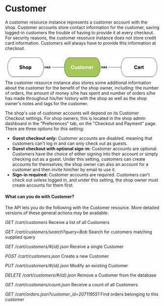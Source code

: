 # Customer

A customer resource instance represents a customer account with the shop. Customer accounts store contact information for the customer, saving logged-in customers the trouble of having to provide it at every checkout. For security reasons, the customer resoruce instance does not store credit card information. Customers will always have to provide this information at checkout.

![customer diagram](customer.png)
The customer resource instance also stores some additional information about the customer for the benefit of the shop owner, including: the number of orders, the amount of money s/he has spent and number of orders s/he has made throughout his/her history with the shop as well as the shop owner's notes and tags for the customer.

The shop's use of customer accounts will depend on its Customer Checkout settings. For shop owners, this is located in the shop admin dashboard in the "Preferences" tab, on the "Checkout and Payment" page. There are three options for this setting:

  * __Guest checkout only:__ Customer accounts are disabled. meaning that customers can't log in and can only check out as guests.
  * __Guest checkout with optional sign-in:__ Customer accounts are optional. Customers have the choice of either signing into their account or simply checking out as a guest. Under this setting, customers can create accounts for themselves; the shop owner can also an account for a customer and then invite him/her by email to use it.
  * __Sign-in required:__ Customer accounts are required. Customers can't check out unless logged in, and under this setting, the shop owner must create accounts for them first.

#### What can you do with Customer?

The API lets you do the following with the Customer resource. More detailed versions of these general actions may be available:

_GET /cart/customers_
Receive a list of all Customers

_GET /cart/customers/search?query=Bob_
Search for customers matching supplied query

_GET /cart/customers/#{id}.json_
Receive a single Customer

_POST /cart/customers.json_
Create a new Customer

_PUT /cart/customers/#{id}.json_
Modify an existing Customer

_DELETE /cart/customers/#{id}.json_
Remove a Customer from the database

_GET /cart/customers/count.json_
Receive a count of all Customers

_GET /cart/orders.json?customer_id=207119551_
Find orders belonging to this customer
